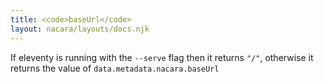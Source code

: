 ```yaml
---
title: <code>baseUrl</code>
layout: nacara/layouts/docs.njk
---
```


If eleventy is running with the `--serve` flag then it returns `"/"`, otherwise it returns the value of `data.metadata.nacara.baseUrl`
